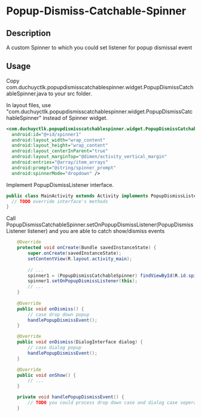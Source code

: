 Popup-Dismiss-Catchable-Spinner
===============================


Description
--
A custom Spinner to which you could set listener for popup dismissal event

Usage
--
Copy com.duchuyctlk.popupdismisscatchablespinner.widget.PopupDismissCatchableSpinner.java to your src folder.

In layout files, use "com.duchuyctlk.popupdismisscatchablespinner.widget.PopupDismissCatchableSpinner" instead of Spinner widget.

```xml
<com.duchuyctlk.popupdismisscatchablespinner.widget.PopupDismissCatchableSpinner
  android:id="@+id/spinner1"
  android:layout_width="wrap_content"
  android:layout_height="wrap_content"
  android:layout_centerInParent="true"
  android:layout_marginTop="@dimen/activity_vertical_margin"
  android:entries="@array/item_arrays"
  android:prompt="@string/spinner_prompt"
  android:spinnerMode="dropdown" />
```

Implement PopupDismissListener interface.

```java
public class MainActivity extends Activity implements PopupDismissListener {
  // TODO override interface's methods
}
```

Call PopupDismissCatchableSpinner.setOnPopupDismissListener(PopupDismissListener listener) and you are able to catch show/dismiss events

```java
	@Override
	protected void onCreate(Bundle savedInstanceState) {
		super.onCreate(savedInstanceState);
		setContentView(R.layout.activity_main);
		
		// ...
		spinner1 = (PopupDismissCatchableSpinner) findViewById(R.id.spinner1);
		spinner1.setOnPopupDismissListener(this);		
		// ...
	}
	
	@Override
	public void onDismiss() {
		// case drop down popup
		handlePopupDismissEvent();
	}

	@Override
	public void onDismiss(DialogInterface dialog) {
		// case dialog popup
		handlePopupDismissEvent();
	}

	@Override
	public void onShow() {
		// ...
	}

	private void handlePopupDismissEvent() {
		// TODO you could process drop down case and dialog case seperately if needed
	}
```
